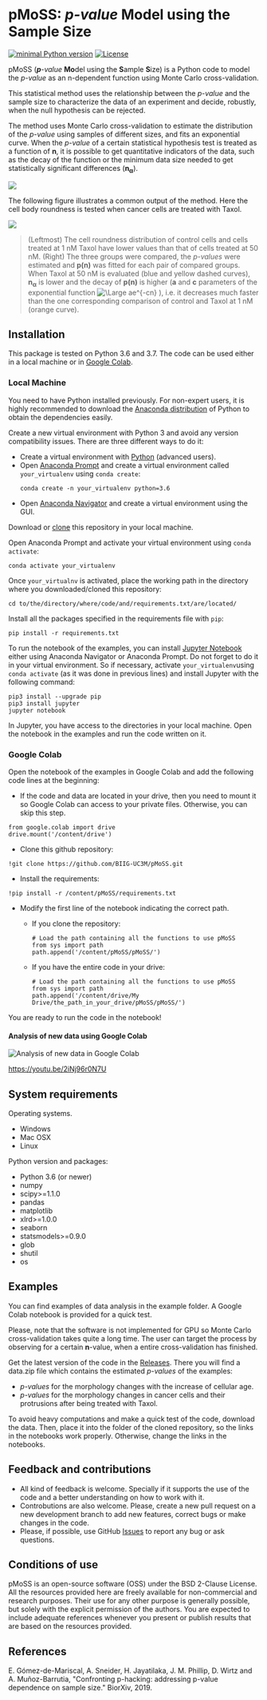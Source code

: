 ﻿# pMoSS: ***p**-value* **Mo**del using the **S**ample **S**ize 

[![minimal Python version](https://img.shields.io/badge/Python%3E%3D-3.6-6666ff.svg)](https://www.anaconda.com/distribution/)
[![License](https://img.shields.io/badge/License-BSD%203--Clause--Clear-orange.svg)](https://spdx.org/licenses/BSD-3-Clause-Clear.html)

pMoSS (***p**-value* **Mo**del using the **S**ample **S**ize) is a Python code to model the *p-value* as an n-dependent function using Monte Carlo cross-validation. 

This statistical method uses the relationship between the *p-value* and the sample size to characterize the data of an experiment and decide, robustly, when the null hypothesis can be rejected.

The method uses Monte Carlo cross-validation to estimate the distribution of the *p-value* using samples of different sizes, and fits an exponential curve. When the *p-value* of a certain statistical hypothesis test is treated as a function of **n**, it is possible to get quantitative indicators of the data, such as the decay of the function or the minimum data size needed to get statistically significant differences (**n<sub>&alpha;</sub>**).

![](https://github.com/BIIG-UC3M/pMoSS/blob/master/images/pvalue_function.png)

The following figure illustrates a common output of the method. Here the cell body roundness is tested when cancer cells are treated with Taxol.

![](https://github.com/BIIG-UC3M/pMoSS/blob/master/images/cell_roundness_taxol.png)

>(Leftmost) The cell roundness distribution of control cells and cells treated at 1 nM Taxol have lower values than that of cells treated at 50 nM. (Right) The three groups were compared, the *p-values* were estimated and **p(n)** was fitted for each pair of compared groups. When Taxol at 50 nM is evaluated (blue and yellow dashed curves), **n<sub>&alpha;</sub>** is lower and the decay of **p(n)** is higher (**a** and **c** parameters  of the exponential function <img src="https://latex.codecogs.com/svg.latex?\Large&space;ae^{-cn}" title="\Large ae^{-cn}" /> ), i.e. it decreases much faster than the one corresponding comparison of control and Taxol at 1 nM (orange curve). 


## Installation

This package is tested on Python 3.6 and 3.7.
The code can be used either in a local machine or in [Google Colab](https://colab.research.google.com/notebooks/welcome.ipynb#recent=true). 

### Local Machine
You need to have Python installed previously. For non-expert users, it is highly recommended to download the [Anaconda distribution](https://www.continuum.io/downloads) of Python to obtain the dependencies easily. 

Create a new virtual environment with Python 3 and avoid any version compatibility issues. There are three different ways to do it:
- Create a virtual environment with [Python](https://docs.python.org/3/tutorial/venv.html) (advanced users).
- Open [Anaconda Prompt](https://docs.conda.io/projects/conda/en/latest/user-guide/tasks/manage-environments.html) and create a virtual environment called `your_virtualenv` using `conda create`:
  ```shell
  conda create -n your_virtualenv python=3.6
  ```
- Open [Anaconda Navigator](https://docs.anaconda.com/anaconda/navigator/tutorials/manage-environments/) and create a virtual environment using the GUI.

Download or [clone](https://help.github.com/articles/cloning-a-repository) this repository in your local machine.

Open Anaconda Prompt and activate your virtual environment using `conda activate`:
```shell
conda activate your_virtualenv
```
Once `your_virtualnv` is activated, place the working path in the directory where you downloaded/cloned this repository: 
 ```shell
cd to/the/directory/where/code/and/requirements.txt/are/located/
```
Install all the packages specified in the requirements file with `pip`:
 ```shell
pip install -r requirements.txt
```

To run the notebook of the examples, you can install [Jupyter Notebook](https://jupyter.readthedocs.io/en/latest/index.html) either using Anaconda Navigator or Anaconda Prompt. Do not forget to do it in your virtual environment. So if necessary, activate `your_virtualenv`using `conda activate` (as it was done in previous lines) and install Jupyter with the following command:

```shell
pip3 install --upgrade pip
pip3 install jupyter
jupyter notebook
```
In Jupyter, you have access to the directories in your local machine. Open the notebook in the examples and run the code written on it. 

### Google Colab
Open the notebook of the examples in Google Colab and add the following code lines at the beginning:

- If the code and data are located in your drive, then you need to mount it so Google Colab can access to your private files. Otherwise, you can skip this step. 

```shell
from google.colab import drive
drive.mount('/content/drive')
```
- Clone this github repository:
```shell
!git clone https://github.com/BIIG-UC3M/pMoSS.git
````
- Install the requirements:
```shell
!pip install -r /content/pMoSS/requirements.txt
````

- Modify the first line of the notebook indicating the correct path. 

  - If you clone the repository:
    ```shell
    # Load the path containing all the functions to use pMoSS
    from sys import path
    path.append('/content/pMoSS/pMoSS/')
    ````
  - If you have the entire code in your drive:
    ```shell
    # Load the path containing all the functions to use pMoSS
    from sys import path
    path.append('/content/drive/My Drive/the_path_in_your_drive/pMoSS/pMoSS/')
    ````
You are ready to run the code in the notebook!

#### Analysis of new data using Google Colab
![Analysis of new data in Google Colab](https://github.com/BIIG-UC3M/pMoSS/blob/master/images/new_data_analysis_colab.gif)


https://youtu.be/2iNj96r0N7U

## System requirements
Operating systems.
* Windows
* Mac OSX
* Linux

Python version and packages:
* Python 3.6 (or newer)
* numpy
* scipy>=1.1.0
* pandas
* matplotlib
* xlrd>=1.0.0
* seaborn
* statsmodels>=0.9.0
* glob
* shutil
* os

## Examples
You can find examples of data analysis in the example folder. A Google Colab notebook is provided for a quick test.

Please, note that the software is not implemented for GPU so Monte Carlo cross-validation takes quite a long time. The user can target the process by observing for a certain **n**-value, when a entire cross-validation has finished. 

Get the latest version of the code in the [Releases](https://github.com/BIIG-UC3M/pMoSS/releases). There you will find a data.zip file which contains the estimated *p-values* of the examples:

- *p-values* for the morphology changes with the increase of cellular age.
- *p-values* for the morphology changes in cancer cells and their protrusions after being treated with Taxol.

To avoid heavy computations and make a quick test of the code, download the data. Then, place it into the folder of the cloned repository, so the links in the notebooks work properly. Otherwise, change the links in the notebooks.

## Feedback and contributions
- All kind of feedback is welcome. Specially if it supports the use of the code and a better understanding on how to work with it.
- Controbutions are also welcome. Please, create a new pull request on a new development branch to add new features, correct bugs or make changes in the code.
- Please, if possible, use GitHub [Issues](https://github.com/esgomezm/pMoSS/issues) to report any bug or ask questions.


## Conditions of use
pMoSS is an open-source software (OSS) under the BSD 2-Clause License. All the resources provided here are freely available for non-commercial and research purposes. Their use for any other purpose is generally possible, but solely with the explicit permission of the authors. You are expected to include adequate references whenever you present or publish results that are based on the resources provided.

## References
E. Gómez-de-Mariscal, A. Sneider, H. Jayatilaka, J. M. Phillip, D. Wirtz and A. Muñoz-Barrutia, "Confronting p-hacking: addressing p-value dependence on sample size." BiorXiv, 2019.

